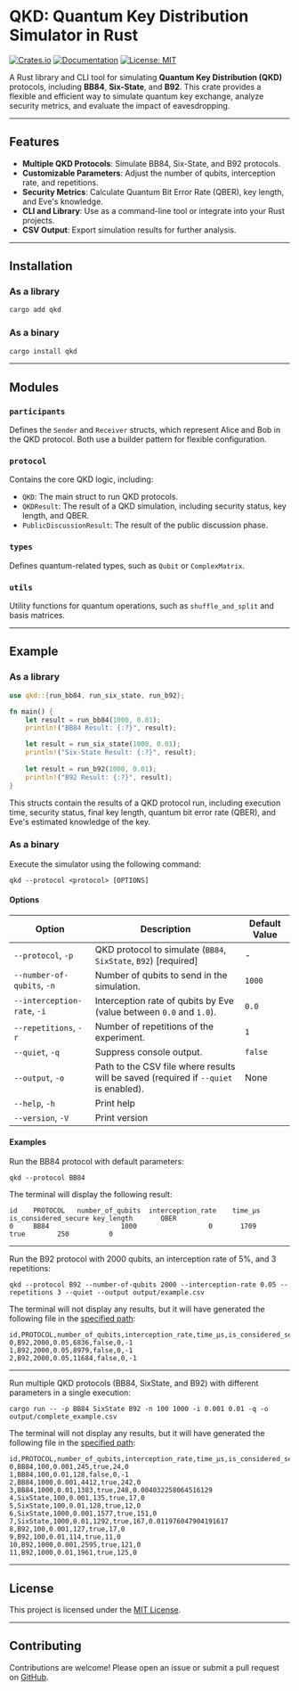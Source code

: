 # QKD: Quantum Key Distribution Simulator in Rust

[![Crates.io](https://img.shields.io/crates/v/qkd.svg)](https://crates.io/crates/qkd)
[![Documentation](https://docs.rs/qkd/badge.svg)](https://docs.rs/qkd)
[![License: MIT](https://img.shields.io/badge/license-MIT-blue.svg)](LICENSE)

A Rust library and CLI tool for simulating **Quantum Key Distribution (QKD)** protocols, including **BB84**, **Six-State**, and **B92**. This crate provides a flexible and efficient way to simulate quantum key exchange, analyze security metrics, and evaluate the impact of eavesdropping.

---

## Features

- **Multiple QKD Protocols**: Simulate BB84, Six-State, and B92 protocols.
- **Customizable Parameters**: Adjust the number of qubits, interception rate, and repetitions.
- **Security Metrics**: Calculate Quantum Bit Error Rate (QBER), key length, and Eve's knowledge.
- **CLI and Library**: Use as a command-line tool or integrate into your Rust projects.
- **CSV Output**: Export simulation results for further analysis.

---

## Installation

### As a library

```bash
cargo add qkd
```

### As a binary

```bash
cargo install qkd
```

---
## Modules

### `participants`
Defines the `Sender` and `Receiver` structs, which represent Alice and Bob in the QKD protocol. Both use a builder pattern for flexible configuration.

### `protocol`
Contains the core QKD logic, including:
- `QKD`: The main struct to run QKD protocols.
- `QKDResult`: The result of a QKD simulation, including security status, key length, and QBER.
- `PublicDiscussionResult`: The result of the public discussion phase.

### `types`
Defines quantum-related types, such as `Qubit` or `ComplexMatrix`.

### `utils`
Utility functions for quantum operations, such as `shuffle_and_split` and basis matrices.

---
## Example

### As a library
```rust
use qkd::{run_bb84, run_six_state, run_b92};

fn main() {
    let result = run_bb84(1000, 0.01);
    println!("BB84 Result: {:?}", result);

    let result = run_six_state(1000, 0.01);
    println!("Six-State Result: {:?}", result);
    
    let result = run_b92(1000, 0.01);
    println!("B92 Result: {:?}", result);
}
```

This structs contain the results of a QKD protocol run, including execution time, security status, final key length, quantum bit error rate (QBER), and Eve's estimated knowledge of the key.


### As a binary

Execute the simulator using the following command:

```
qkd --protocol <protocol> [OPTIONS]
```

#### Options

| Option                     | Description                                                                                     | Default Value |
|----------------------------|-------------------------------------------------------------------------------------------------|---------------|
| `--protocol`, `-p`         | QKD protocol to simulate (`BB84`, `SixState`, `B92`) [required]                                | -              |
| `--number-of-qubits`, `-n` | Number of qubits to send in the simulation.                                                    | `1000`        |
| `--interception-rate`, `-i`| Interception rate of qubits by Eve (value between `0.0` and `1.0`).                           | `0.0`         |
| `--repetitions`, `-r`      | Number of repetitions of the experiment.                                                       | `1`           |
| `--quiet`, `-q`             | Suppress console output.                                                                        | `false`       |
| `--output`, `-o`           | Path to the CSV file where results will be saved (required if `--quiet` is enabled).            | None          |
| `--help`, `-h` | Print help |
| `--version`, `-V` | Print version |

#### Examples

Run the BB84 protocol with default parameters:
```
qkd --protocol BB84
```

The terminal will display the following result:

```
id    PROTOCOL   number_of_qubits  interception_rate    time_μs is_considered_secure key_length       QBER
0     BB84                  1000                  0       1709                 true        250          0
```

---

Run the B92 protocol with 2000 qubits, an interception rate of 5%, and 3 repetitions:
```
qkd --protocol B92 --number-of-qubits 2000 --interception-rate 0.05 --repetitions 3 --quiet --output output/example.csv
```

The terminal will not display any results, but it will have generated the following file in the [specified path](./output/example.csv):

```
id,PROTOCOL,number_of_qubits,interception_rate,time_μs,is_considered_secure,key_length,QBER
0,B92,2000,0.05,6836,false,0,-1
1,B92,2000,0.05,8979,false,0,-1
2,B92,2000,0.05,11684,false,0,-1
```
---

Run multiple QKD protocols (BB84, SixState, and B92) with different parameters in a single execution:
```
cargo run -- -p BB84 SixState B92 -n 100 1000 -i 0.001 0.01 -q -o output/complete_example.csv
```

The terminal will not display any results, but it will have generated the following file in the [specified path](./output/complete_example.csv):

```
id,PROTOCOL,number_of_qubits,interception_rate,time_μs,is_considered_secure,key_length,QBER
0,BB84,100,0.001,245,true,24,0
1,BB84,100,0.01,128,false,0,-1
2,BB84,1000,0.001,4412,true,242,0
3,BB84,1000,0.01,1383,true,248,0.004032258064516129
4,SixState,100,0.001,135,true,17,0
5,SixState,100,0.01,128,true,12,0
6,SixState,1000,0.001,1577,true,151,0
7,SixState,1000,0.01,1292,true,167,0.011976047904191617
8,B92,100,0.001,127,true,17,0
9,B92,100,0.01,114,true,11,0
10,B92,1000,0.001,2595,true,121,0
11,B92,1000,0.01,1961,true,125,0
```

---
## License

This project is licensed under the [MIT License](LICENSE).

---
## Contributing

Contributions are welcome! Please open an issue or submit a pull request on [GitHub](https://github.com/jdanielescanez/qkd).
